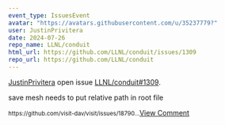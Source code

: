 ```yaml
---
event_type: IssuesEvent
avatar: "https://avatars.githubusercontent.com/u/35237779?"
user: JustinPrivitera
date: 2024-07-26
repo_name: LLNL/conduit
html_url: https://github.com/LLNL/conduit/issues/1309
repo_url: https://github.com/LLNL/conduit
---
```


<a href='https://github.com/JustinPrivitera' target='_blank'>JustinPrivitera</a> open issue <a href='https://github.com/LLNL/conduit/issues/1309' target='_blank'>LLNL/conduit#1309</a>.

<p>save mesh needs to put relative path in root file</p><small>https://github.com/visit-dav/visit/issues/18790...</small><a href='https://github.com/LLNL/conduit/issues/1309' target='_blank'>View Comment</a>